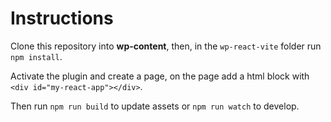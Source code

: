 # Instructions

Clone this repository into **wp-content**, then, in the `wp-react-vite` folder run `npm install`.

Activate the plugin and create a page, on the page add a html block with `<div id="my-react-app"></div>`.

Then run `npm run build` to update assets or `npm run watch` to develop.
